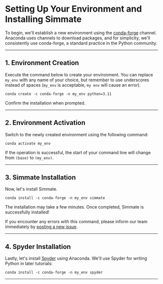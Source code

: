 # Setting Up Your Environment and Installing Simmate

To begin, we'll establish a new environment using the [conda-forge](https://conda-forge.org/) channel. Anaconda uses channels to download packages, and for simplicity, we'll consistently use conda-forge, a standard practice in the Python community.

----------------------------------------------------------------------

## 1. Environment Creation

Execute the command below to create your environment. You can replace `my_env` with any name of your choice, but remember to use underscores instead of spaces (`my_env` is acceptable, `my env` will cause an error).

``` shell
conda create -c conda-forge -n my_env python=3.11
```

Confirm the installation when prompted.

----------------------------------------------------------------------

## 2. Environment Activation

Switch to the newly created environment using the following command:

``` shell
conda activate my_env
```

If the operation is successful, the start of your command line will change from `(base)` to `(my_env)`.

----------------------------------------------------------------------

## 3. Simmate Installation

Now, let's install Simmate.

``` shell
conda install -c conda-forge -n my_env simmate
```

The installation may take a few minutes. Once completed, Simmate is successfully installed! 

If you encounter any errors with this command, please inform our team immediately by [posting a new issue](https://github.com/jacksund/simmate/issues/).

----------------------------------------------------------------------

## 4. Spyder Installation

Lastly, let's install [Spyder](https://www.spyder-ide.org/) using Anaconda. We'll use Spyder for writing Python in later tutorials:

``` shell
conda install -c conda-forge -n my_env spyder
```

----------------------------------------------------------------------